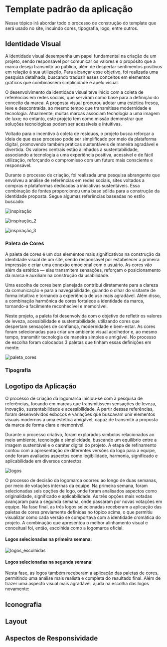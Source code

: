 # Template padrão da aplicação

Nesse tópico irá abordar todo o processo de construção do template que será usado no site, incuindo cores, tipografia, logo, entre outros.

## Identidade Visual

A identidade visual desempenha um papel fundamental na criação de um projeto, sendo responsável por comunicar os valores e o propósito que a marca deseja transmitir ao público, além de despertar sentimentos positivos em relação à sua utilização. Para alcançar esse objetivo, foi realizada uma pesquisa detalhada, buscando traduzir esses conceitos em elementos gráficos que combinassem simplicidade e apelo visual.

O desenvolvimento da identidade visual teve início com a coleta de referências em redes sociais, que serviram como base para a definição do conceito da marca. A proposta visual procurou adotar uma estética fresca, leve e descontraída, ao mesmo tempo que transmitisse modernidade e tecnologia. Atualmente, muitas marcas associam tecnologia a uma imagem de luxo; no entanto, este projeto tem como missão demonstrar que soluções tecnológicas podem ser acessíveis e intuitivas.

Voltado para o incentivo à coleta de resíduos, o projeto busca reforçar a ideia de que esse processo pode ser simplificado por meio da plataforma digital, promovendo também práticas sustentáveis de maneira agradável e divertida. Os valores centrais estão alinhados à sustentabilidade, associando a tecnologia a uma experiência positiva, acessível e de fácil utilização, reforçando o compromisso com um futuro mais consciente e responsável.

Durante o processo de criação, foi realizada uma pesquisa abrangente que envolveu a análise de referências em redes sociais, sites voltados a compras e plataformas dedicadas a iniciativas sustentáveis. Essa combinação de fontes proporcionou uma base sólida para a construção da identidade proposta. Segue algumas referências baseadas no estilo buscado:

![inspiração](https://github.com/user-attachments/assets/75f867e1-a68b-4e3c-a20a-636cc00d1a3c)

![inspiração_2](https://github.com/user-attachments/assets/b87451f9-e61b-4078-9240-765d112517c4)

![inspiração_3](https://github.com/user-attachments/assets/66f36cd1-a06f-4755-acd1-7395f6d1232d)


### Paleta de Cores

A paleta de cores é um dos elementos mais significativos na construção da identidade visual de um site, sendo responsável por estabelecer a primeira impressão e criar uma conexão emocional com o usuário. As cores vão além da estética — elas transmitem sensações, reforçam o posicionamento da marca e auxiliam na construção da usabilidade.

Uma escolha de cores bem planejada contribui diretamente para a clareza da comunicação e para a navegabilidade, guiando o olhar do visitante de forma intuitiva e tornando a experiência de uso mais agradável. Além disso, a combinação harmônica de cores fortalece a identidade da marca, tornando-a facilmente reconhecível e memorável.

Neste projeto, a paleta foi desenvolvida com o objetivo de refletir os valores de leveza, acessibilidade e sustentabilidade, utilizando cores que despertam sensações de confiança, modernidade e bem-estar. As cores foram selecionadas para criar um ambiente visual acolhedor e, ao mesmo tempo, transmitir tecnologia de maneira simples e amigável. No processo de escolha foram colocados 3 paletas que tinham essas definições em mente:

![paleta_cores](https://github.com/user-attachments/assets/841d9e77-dd6c-44eb-94c9-eea1b2b8901a)

### Tipografia

## Logotipo da Aplicação

O processo de criação da logomarca iniciou-se com a pesquisa de referências, focando em marcas que transmitissem sensações de leveza, inovação, sustentabilidade e acessibilidade. A partir dessas referências, foram desenvolvidos esboços e variações que buscavam unir elementos visuais modernos a uma estética amigável, capaz de transmitir a proposta da marca de forma clara e memorável.

Durante o processo criativo, foram explorados símbolos relacionados ao meio ambiente, tecnologia e simplicidade, buscando um equilíbrio entre a imagem sustentável e o caráter digital do projeto. A etapa de refinamento contou com a apresentação de diferentes versões da logo para a equipe, onde foram avaliados aspectos como legibilidade, harmonia, significado e aplicabilidade em diversos contextos.

![logos](https://github.com/user-attachments/assets/3f4a38f2-d5dd-42b1-ab8f-dbaa602be857)

O processo de decisão da logomarca ocorreu ao longo de duas semanas, por meio de votações internas da equipe. Na primeira semana, foram selecionadas seis opções de logo, onde foram analisados aspectos como originalidade, significado e aplicabilidade. As três opções mais votadas avançaram para a segunda semana, onde passaram por novas votações em equipe. Na fase final, as três logos selecionadas receberam a aplicação das paletas de cores previamente definidas no tópico acima, o que permitiu visualizar como cada versão se comportava com a identidade cromática do projeto. A combinação que apresentou o melhor alinhamento visual e conceitual foi, então, escolhida como a logomarca oficial.

#### Logos selecionadas na primeira semana:
![logos_escolhidas](https://github.com/user-attachments/assets/f3ec606b-fcc0-42df-ae30-16c1c1681318)


#### Logos selecionadas na segunda semana:


Nesta fase, as logos também receberam a aplicação das paletas de cores, permitindo uma análise mais realista e completa do resultado final. Além de trazer uma aspecto visual mais agradável, ajuda na escolha das logos novamente: 



## Iconografia

## Layout

## Aspectos de Responsividade

